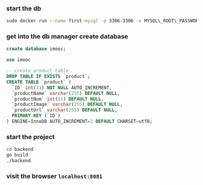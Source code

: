 ### start the db
```cmd
sudo docker run --name first-mysql -p 3306:3306 -e MYSQL\_ROOT\_PASSWORD=123456 -d my:5.6
```

### get into the db manager create database
```sql
create database imooc;

use imooc

-- create product table
DROP TABLE IF EXISTS `product`;
CREATE TABLE `product` (
  `ID` int(11) NOT NULL AUTO_INCREMENT,
  `productName` varchar(255) DEFAULT NULL,
  `productNum` int(11) DEFAULT NULL,
  `productImage` varchar(255) DEFAULT NULL,
  `productUrl` varchar(255) DEFAULT NULL,
  PRIMARY KEY (`ID`)
) ENGINE=InnoDB AUTO_INCREMENT=2 DEFAULT CHARSET=utf8;
```

### start the project
```cmd
cd backend
go build
./backend
```

### visit the browser `localhost:8081`